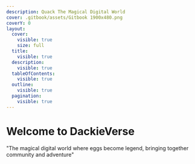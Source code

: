 ```yaml
---
description: Quack The Magical Digital World
cover: .gitbook/assets/Gitbook 1900x480.png
coverY: 0
layout:
  cover:
    visible: true
    size: full
  title:
    visible: true
  description:
    visible: true
  tableOfContents:
    visible: true
  outline:
    visible: true
  pagination:
    visible: true
---
```


# Welcome to DackieVerse

"The magical digital world where eggs become legend, bringing together community and adventure"
